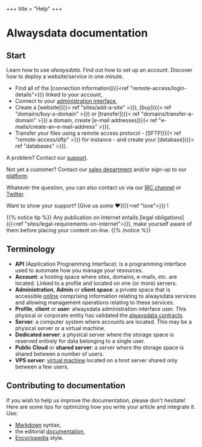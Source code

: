 +++
title = "Help"
+++

# Alwaysdata documentation

## Start

Learn how to use *alwaysdata*. Find out how to set up an account. Discover how to deploy a website/service in one minute.

- Find all of the [connection information]({{<ref "remote-access/login-details">}}) linked to your account,
- Connect to your [administration interface](https://admin.alwaysdata.com),
- Create a [website]({{< ref "sites/add-a-site" >}}), [buy]({{< ref "domains/buy-a-domain" >}}) or [transfer]({{< ref "domains/transfer-a-domain" >}}) a domain, create [e-mail addresses]({{< ref "e-mails/create-an-e-mail-address" >}}),
- Transfer your files using a remote access protocol - [SFTP]({{< ref "remote-access/sftp" >}}) for instance - and create your [database]({{< ref "databases" >}}).

A problem? Contact our [support](https://admin.alwaysdata.com/support/add/).

Not yet a customer? Contact our [sales department](https://www.alwaysdata.com/en/#contact) and/or sign-up to our [platform](https://www.alwaysdata.com/en/register/).

Whatever the question, you can also contact us via our [IRC channel](ircs://irc.libera.chat:6697/alwaysdata) or [Twitter](https://twitter.com/alwaysdata).

Want to show your support? [Give us some ❤]({{<ref "love">}}) !

{{% notice tip %}}
Any publication on Internet entails [legal obligations]({{<ref "sites/legal-requirements-on-internet">}}), make yourself aware of them before placing your content on-line.
{{% /notice %}}

## Terminology

- **API** (Application Programming Interface): is a programming interface used to automate how you manage your resources.
- **Account**: a hosting space where sites, domains, e-mails, etc. are located. Linked to a profile and located on one (or more) servers.
- **Administration**, **Admin** or **client space**: a private space that is accessible [online](https://admin.alwaysdata.com) comprising information relating to alwaysdata services and allowing management operations relating to these services.
- **Profile**, **client** or **user**: alwaysdata administration interface user. This physical or corporate entity has validated the [alwaysdata contracts](https://www.alwaysdata.com/en/terms-and-legal/).
- **Server**: a computer system where accounts are located. This may be a physical server or a virtual machine.
- **Dedicated server**: a physical server where the storage space is reserved entirely for data belonging to a single user.
- **Public Cloud** or **shared server**: a server where the storage space is shared between a number of users.
- **VPS server**: [virtual machine](https://en.wikipedia.org/wiki/Virtual_machine) located on a host server shared only between a few users.

## Contributing to documentation

If you wish to help us improve the documentation, please don't
hesitate! Here are some tips for optimizing how you write your article
and integrate it. Use:

- [Markdown](https://commonmark.org/) syntax,
- the editorial [documentation](https://github.com/alwaysdata/documentation/blob/master/README.md),
- [Encyclopedia](https://en.wikipedia.org/wiki/Wikipedia:Manual_of_Style) style.
